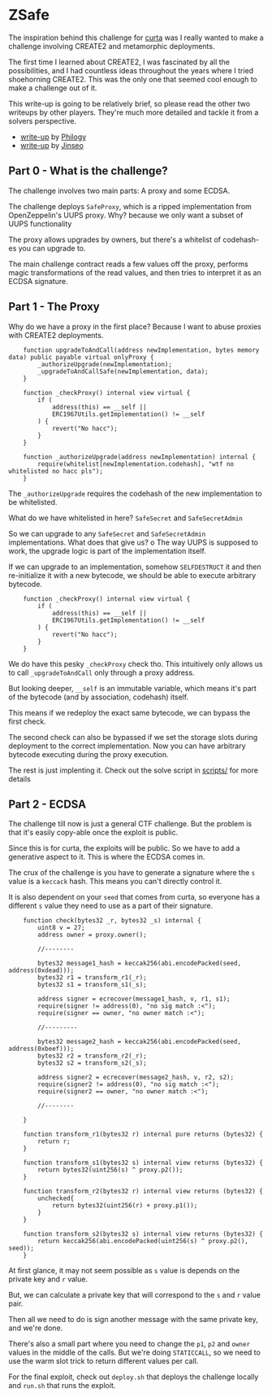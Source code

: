 # ZSafe

The inspiration behind this challenge for [curta](https://curta.wtf/) was I really wanted to make a challenge involving CREATE2 and metamorphic deployments. 

The first time I learned about CREATE2, I was fascinated by all the possibilities, and I had countless ideas throughout the years where I tried shoehorning CREATE2. This was the only one that seemed cool enough to make a challenge out of it.

This write-up is going to be relatively brief, so please read the other two writeups by other players. They're much more detailed and tackle it from a solvers perspective.

- [write-up](https://philogy.github.io/posts/curta-zsafe-writeup/) by [Philogy](https://twitter.com/real_philogy)
- [write-up](https://hackmd.io/@kjsman/curta-zsafe) by [Jinseo](https://twitter.com/csapp3e)

## Part 0 - What is the challenge?

The challenge involves two main parts: A proxy and some ECDSA.

The challenge deploys `SafeProxy`, which is a ripped implementation from OpenZeppelin's UUPS proxy. Why? because we only want a subset of UUPS functionality

The proxy allows upgrades by owners, but there's a whitelist of codehash-es you can upgrade to.

The main challenge contract reads a few values off the proxy, performs magic transformations of the read values, and then tries to interpret it as an ECDSA signature.

## Part 1 - The Proxy

Why do we have a proxy in the first place? Because I want to abuse proxies with CREATE2 deployments.

```solidity
    function upgradeToAndCall(address newImplementation, bytes memory data) public payable virtual onlyProxy {
        _authorizeUpgrade(newImplementation);
        _upgradeToAndCallSafe(newImplementation, data);
    }

    function _checkProxy() internal view virtual {
        if (
            address(this) == __self ||
            ERC1967Utils.getImplementation() != __self
        ) {
            revert("No hacc");
        }
    }

    function _authorizeUpgrade(address newImplementation) internal {
        require(whitelist[newImplementation.codehash], "wtf no whitelisted no hacc pls");
    }
```

The `_authorizeUpgrade` requires the codehash of the new implementation to be whitelisted. 

What do we have whitelisted in here? `SafeSecret` and `SafeSecretAdmin`

So we can upgrade to any `SafeSecret` and `SafeSecretAdmin` implementations. What does that give us?
o
The way UUPS is supposed to work, the upgrade logic is part of the implementation itself. 

If we can upgrade to an implementation, somehow `SELFDESTRUCT` it and then re-initialize it with a new bytecode, we should be able to execute arbitrary bytecode.

```solidity
    function _checkProxy() internal view virtual {
        if (
            address(this) == __self ||
            ERC1967Utils.getImplementation() != __self
        ) {
            revert("No hacc");
        }
    }

```

We do have this pesky `_checkProxy` check tho. This intuitively only allows us to call `_upgradeToAndCall` only through a proxy address. 

But looking deeper, `__self` is an immutable variable, which means it's part of the bytecode (and by association, codehash) itself. 

This means if we redeploy the exact same bytecode, we can bypass the first check.

The second check can also be bypassed if we set the storage slots during deployment to the correct implementation. Now you can have arbitrary bytecode executing during the proxy execution.

The rest is just implenting it. Check out the solve script in [scripts/](./scripts/) for more details

## Part 2 - ECDSA 

The challenge till now is just a general CTF challenge. But the problem is that it's easily copy-able once the exploit is public.

Since this is for curta, the exploits will be public. So we have to add a generative aspect to it. This is where the ECDSA comes in.

The crux of the challenge is you have to generate a signature where the `s` value is a `keccack` hash. This means you can't directly control it.

It is also dependent on your `seed` that comes from curta, so everyone has a different `s` value they need to use as a part of their signature.

```solidity
    function check(bytes32 _r, bytes32 _s) internal {
        uint8 v = 27;
        address owner = proxy.owner();

        //--------

        bytes32 message1_hash = keccak256(abi.encodePacked(seed, address(0xdead)));
        bytes32 r1 = transform_r1(_r);
        bytes32 s1 = transform_s1(_s);

        address signer = ecrecover(message1_hash, v, r1, s1);
        require(signer != address(0), "no sig match :<");
        require(signer == owner, "no owner match :<");

        //---------

        bytes32 message2_hash = keccak256(abi.encodePacked(seed, address(0xbeef)));
        bytes32 r2 = transform_r2(_r);
        bytes32 s2 = transform_s2(_s);

        address signer2 = ecrecover(message2_hash, v, r2, s2);
        require(signer2 != address(0), "no sig match :<");
        require(signer2 == owner, "no owner match :<");

        //--------

    }

    function transform_r1(bytes32 r) internal pure returns (bytes32) {
        return r;
    }

    function transform_s1(bytes32 s) internal view returns (bytes32) {
        return bytes32(uint256(s) ^ proxy.p2());
    }

    function transform_r2(bytes32 r) internal view returns (bytes32) {
        unchecked{
            return bytes32(uint256(r) + proxy.p1());
        }
    }

    function transform_s2(bytes32 s) internal view returns (bytes32) {
        return keccak256(abi.encodePacked(uint256(s) ^ proxy.p2(), seed));
    }
```

At first glance, it may not seem possible as `s` value is depends on the private key and `r` value. 

But, we can calculate a private key that will correspond to the `s` and `r` value pair. 

Then all we need to do is sign another message with the same private key, and we're done.

There's also a small part where you need to change the `p1`, `p2` and `owner` values in the middle of the calls. But we're doing `STATICCALL`, so we need to use the warm slot trick to return different values per call.

For the final exploit, check out `deploy.sh` that deploys the challenge locally and `run.sh` that runs the exploit.

